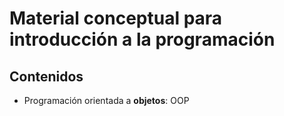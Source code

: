 # Material conceptual para introducción a la programación

## Contenidos
* Programación orientada a **objetos**: OOP